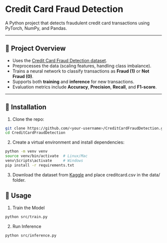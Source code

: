 # Credit Card Fraud Detection

A Python project that detects fraudulent credit card transactions using PyTorch, NumPy, and Pandas.

---

## 🔹 Project Overview
- Uses the [Credit Card Fraud Detection dataset](https://www.kaggle.com/datasets/mlg-ulb/creditcardfraud).  
- Preprocesses the data (scaling features, handling class imbalance).  
- Trains a neural network to classify transactions as **Fraud (1)** or **Not Fraud (0)**.  
- Supports both **training** and **inference** for new transactions.  
- Evaluation metrics include **Accuracy**, **Precision**, **Recall**, and **F1-score**.

---

## 🔹 Installation

1. Clone the repo:

```bash
git clone https://github.com/<your-username>/CreditCardFraudDetection.git
cd CreditCardFraudDetection
```

2. Create a virtual environment and install dependencies:
```bash
python -m venv venv
source venv/bin/activate  # Linux/Mac
venv\Scripts\activate     # Windows
pip install -r requirements.txt
```
3. Download the dataset from [Kaggle](https://www.kaggle.com/datasets/mlg-ulb/creditcardfraud) and place creditcard.csv in the data/ folder.

## 🔹 Usage 

1.  Train the Model
```bash
python src/train.py
```

2. Run Inference
```bash
python src/inference.py
```
